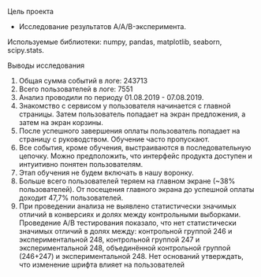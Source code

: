 Цель проекта
 - Исследование результатов A/A/B-эксперимента. 

Используемые библиотеки: numpy, pandas, matplotlib, seaborn,  scipy.stats.

Выводы исследования
1. Общая сумма событий в логе: 243713
2. Всего пользователей в логе: 7551
3. Анализ проводили по периоду 01.08.2019 - 07.08.2019.
4. Знакомство с сервисом у пользователя начинается с главной страницы. Затем пользователь попадает на экран предложения, а затем на экран корзины. 
5. После успешного завершения оплаты пользователь попадает на страницу с руководством. Обучение часто пропускают. 
6. Все события, кроме обучения, выстраиваются в последовательную цепочку. Можно предположить, что интерфейс продукта доступен и интуитивно понятен пользователям. 
7. Этап обучения не будем включать в нашу воронку.
8. Больше всего пользователей теряем на главном экране (~38% пользователей).
От посещения главного экрана до успешной оплаты доходит 47,7% пользователей.
9. При проведении анализа не выявлено статистически значимых отличий в конверсиях и долях между контрольными выборками. Проведение А/В тестирования показало, что нет статистически значимых отличий в долях между:
контрольной группой 246 и экспериментальной 248,
контрольной группой 247 и экспериментальной 248,
объединённой контрольной группой (246+247) и экспериментальной 248.
Нет оснований утверждать, что изменение шрифта влияет на пользователей
